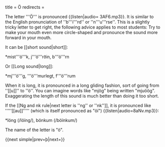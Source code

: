 title = Ö
redirects =
>>>>

The letter '''Ö''' is pronounced {{listen|audio= 3AF6.mp3}}. It is similar to the English pronunciation of ''b'''i'''rd'' or ''n'''u'''rse''. This is a slightly tricky letter to get right, the following advice applies to most students: Try to make your mouth even more circle-shaped and pronounce the sound more forward in your mouth.

It can be [[short sound|short]]:

*mist'''ö'''k, j'''ö'''rðin, b'''ö'''rn

Or [[Long sound|long]]:

*mj'''ö'''g, '''ö'''murlegt, f'''ö'''rum

When it is long, it is pronounced in a long gliding fashion, sort of going from ''[[u]]'' to ''ö''. You can imagine words like "mjög" being written "mjuöög". Exaggerating the length of this sound is much better than doing it too short.


If the [[Ng and nk rule|next letter is ''ng'' or ''nk'']], it is pronounced like '''''[[au]]''''' (which is itself pronounced as "öí") {{listen|audio=8aNv.mp3}}:

*löng (/löíng/), bönkum (/böínkum/)

The name of the letter is "ö".

{{next simple|prev=þ|next=}}